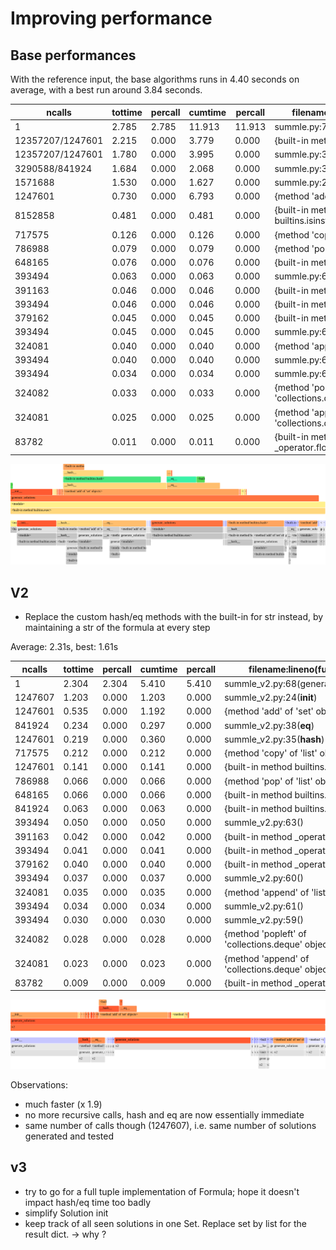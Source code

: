 # Improving performance

## Base performances

With the reference input, the base algorithms runs in 4.40 seconds on average, with a best run around 3.84 seconds.

| ncalls           | tottime | percall | cumtime | percall | filename:lineno(function)                         |
| ---------------- | ------- | ------- | ------- | ------- | ------------------------------------------------- |
| 1                | 2.785   | 2.785   | 11.913  | 11.913  | summle.py:71(generate_solutions)                  |
| 12357207/1247601 | 2.215   | 0.000   | 3.779   | 0.000   | {built-in method builtins.hash}                   |
| 12357207/1247601 | 1.780   | 0.000   | 3.995   | 0.000   | summle.py:34(**hash**)                            |
| 3290588/841924   | 1.684   | 0.000   | 2.068   | 0.000   | summle.py:37(**eq**)                              |
| 1571688          | 1.530   | 0.000   | 1.627   | 0.000   | summle.py:23(**init**)                            |
| 1247601          | 0.730   | 0.000   | 6.793   | 0.000   | {method 'add' of 'set' objects}                   |
| 8152858          | 0.481   | 0.000   | 0.481   | 0.000   | {built-in method builtins.isinstance}             |
| 717575           | 0.126   | 0.000   | 0.126   | 0.000   | {method 'copy' of 'list' objects}                 |
| 786988           | 0.079   | 0.000   | 0.079   | 0.000   | {method 'pop' of 'list' objects}                  |
| 648165           | 0.076   | 0.000   | 0.076   | 0.000   | {built-in method builtins.len}                    |
| 393494           | 0.063   | 0.000   | 0.063   | 0.000   | summle.py:66(<lambda>)                            |
| 391163           | 0.046   | 0.000   | 0.046   | 0.000   | {built-in method \_operator.sub}                  |
| 393494           | 0.046   | 0.000   | 0.046   | 0.000   | {built-in method \_operator.add}                  |
| 379162           | 0.045   | 0.000   | 0.045   | 0.000   | {built-in method \_operator.mul}                  |
| 393494           | 0.045   | 0.000   | 0.045   | 0.000   | summle.py:63(<lambda>)                            |
| 324081           | 0.040   | 0.000   | 0.040   | 0.000   | {method 'append' of 'list' objects}               |
| 393494           | 0.040   | 0.000   | 0.040   | 0.000   | summle.py:64(<lambda>)                            |
| 393494           | 0.034   | 0.000   | 0.034   | 0.000   | summle.py:62(<lambda>)                            |
| 324082           | 0.033   | 0.000   | 0.033   | 0.000   | {method 'popleft' of 'collections.deque' objects} |
| 324081           | 0.025   | 0.000   | 0.025   | 0.000   | {method 'append' of 'collections.deque' objects}  |
| 83782            | 0.011   | 0.000   | 0.011   | 0.000   | {built-in method \_operator.floordiv}             |

![Flamegraph](base_perf.svg)

## V2

- Replace the custom hash/eq methods with the built-in for str instead, by maintaining a str of the formula at every step

Average: 2.31s, best: 1.61s

| ncalls  | tottime | percall | cumtime | percall | filename:lineno(function)                         |
| ------- | ------- | ------- | ------- | ------- | ------------------------------------------------- |
| 1       | 2.304   | 2.304   | 5.410   | 5.410   | summle_v2.py:68(generate_solutions)               |
| 1247607 | 1.203   | 0.000   | 1.203   | 0.000   | summle_v2.py:24(**init**)                         |
| 1247601 | 0.535   | 0.000   | 1.192   | 0.000   | {method 'add' of 'set' objects}                   |
| 841924  | 0.234   | 0.000   | 0.297   | 0.000   | summle_v2.py:38(**eq**)                           |
| 1247601 | 0.219   | 0.000   | 0.360   | 0.000   | summle_v2.py:35(**hash**)                         |
| 717575  | 0.212   | 0.000   | 0.212   | 0.000   | {method 'copy' of 'list' objects}                 |
| 1247601 | 0.141   | 0.000   | 0.141   | 0.000   | {built-in method builtins.hash}                   |
| 786988  | 0.066   | 0.000   | 0.066   | 0.000   | {method 'pop' of 'list' objects}                  |
| 648165  | 0.066   | 0.000   | 0.066   | 0.000   | {built-in method builtins.len}                    |
| 841924  | 0.063   | 0.000   | 0.063   | 0.000   | {built-in method builtins.isinstance}             |
| 393494  | 0.050   | 0.000   | 0.050   | 0.000   | summle_v2.py:63(<lambda>)                         |
| 391163  | 0.042   | 0.000   | 0.042   | 0.000   | {built-in method \_operator.sub}                  |
| 393494  | 0.041   | 0.000   | 0.041   | 0.000   | {built-in method \_operator.add}                  |
| 379162  | 0.040   | 0.000   | 0.040   | 0.000   | {built-in method \_operator.mul}                  |
| 393494  | 0.037   | 0.000   | 0.037   | 0.000   | summle_v2.py:60(<lambda>)                         |
| 324081  | 0.035   | 0.000   | 0.035   | 0.000   | {method 'append' of 'list' objects}               |
| 393494  | 0.034   | 0.000   | 0.034   | 0.000   | summle_v2.py:61(<lambda>)                         |
| 393494  | 0.030   | 0.000   | 0.030   | 0.000   | summle_v2.py:59(<lambda>)                         |
| 324082  | 0.028   | 0.000   | 0.028   | 0.000   | {method 'popleft' of 'collections.deque' objects} |
| 324081  | 0.023   | 0.000   | 0.023   | 0.000   | {method 'append' of 'collections.deque' objects}  |
| 83782   | 0.009   | 0.000   | 0.009   | 0.000   | {built-in method \_operator.floordiv}             |

![Flamegraph](v2_perf.svg)

Observations:

- much faster (x 1.9)
- no more recursive calls, hash and eq are now essentially immediate
- same number of calls though (1247607), i.e. same number of solutions generated and tested

## v3

- try to go for a full tuple implementation of Formula; hope it doesn't impact hash/eq time too badly
- simplify Solution init
- keep track of all seen solutions in one Set. Replace set by list for the result dict. -> why ?
